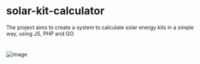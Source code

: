 # solar-kit-calculator
The project aims to create a system to calculate solar energy kits in a simple way, using JS, PHP and GO.
#

![image](https://github.com/user-attachments/assets/86df2d38-6875-4302-b186-27337aabbfff)

#
